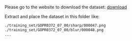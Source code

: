 Please go to the website to download the dataset:
[download](https://github.com/SeungjunNah/DeepDeblur_release)

Extract and place the dataset in this folder like:
```bash
./training_set/GOPR0372_07_00/sharp/000047.png
./training_set/GOPR0372_07_00/blur/000048.png
...
```
 
